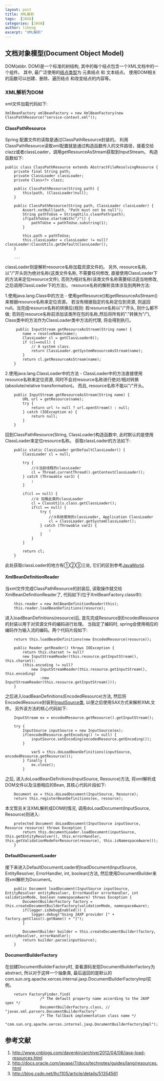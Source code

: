 ```yaml
---
layout: post
title: XML解析
tags:  [JAVA]
categories: [JAVA]
author: liheng
excerpt: "XML解析"
---
```

## 文档对象模型(Document Object Model)

DOM(abbr. DOM)是一个标准的树结构, 其中的每个结点包含一个XML文档中的一个组件。
其中, 最广泛使用的[结点类型][DomNodeType]为 元素结点 和 文本结点。 
使用DOM相关的函数可以创建、删除、遍历结点 和改变结点的内容等。

### XML解析为DOM

xml文件加载代码如下:

```
XmlBeanFactory xmlBeanFactory = new XmlBeanFactory(new ClassPathResource("service-context.xml"));
```

#### ClassPathResource

Spring 配置文件的读取是通过ClassPathResource封装的。
利用ClassPathResource读取xml配置就是通过构造函数传入的文件路径，接着交给clazz或者classLoader，调用getResourceAsStream获取到InputStream。
构造函数如下:

```
public class ClassPathResource extends AbstractFileResolvingResource {
    private final String path;
    private ClassLoader classLoader;
    private Class<?> clazz;

    public ClassPathResource(String path) {
        this(path, (ClassLoader)null);
    }

    public ClassPathResource(String path, ClassLoader classLoader) {
        Assert.notNull(path, "Path must not be null");
        String pathToUse = StringUtils.cleanPath(path);
        if(pathToUse.startsWith("/")) {
            pathToUse = pathToUse.substring(1);
        }

        this.path = pathToUse;
        this.classLoader = classLoader != null?classLoader:ClassUtils.getDefaultClassLoader();
    }
    
    ... 
```    

classLoader则是解析resource名称加载资源文件的。
另外, resource名称, 以"/"开头则为绝对名称(这类文件名称, 不需要任何修改, 直接使用ClassLoader下的方法来定位resource文件),
否则为相对名称(该类文件名称需要经过适当地修改,之后调用ClassLoader下的方法)。
resource名称的解析具体涉及到两种方法:

1.使用java.lang.Class中的方法 - 
使用getResource()和getResourceAsStream()来根据resource名称来定位资源。
若没有根据指定的名称定位到资源, 则返回null。当完成resource名称的转换后(规则:
若resource名称以"/"开头, 则什么都不做; 否则在resource名称前添加该类所在包的名称,然后将所有的"."转换为"/"),
Class类中的方法作为ClassLoader类中方法的代理, 将会得到执行。

```
     public InputStream getResourceAsStream(String name) {
        name = resolveName(name);
        ClassLoader cl = getClassLoader0();
        if (cl==null) {
            // A system class.
            return ClassLoader.getSystemResourceAsStream(name);
        }
        return cl.getResourceAsStream(name);
    }
```

2.使用java.lang.ClassLoader中的方法 - 
ClassLoader中的方法直接使用resource名称来定位资源, 同时不会对resource名称进行绝对/相对转换(absolute/relative transformation)。
而且, resource名称不能以"/"开头。

```
    public InputStream getResourceAsStream(String name) {
        URL url = getResource(name);
        try {
            return url != null ? url.openStream() : null;
        } catch (IOException e) {
            return null;
        }
    }
```

回到ClassPathResource(String, ClassLoader)构造函数中, 此时默认的是使用ClassLoader来定位resource名称。
获取classLoader的方法如下:

```    
    public static ClassLoader getDefaultClassLoader() {
        ClassLoader cl = null;

        try {
            //①当前线程的classLoader
            cl = Thread.currentThread().getContextClassLoader();
        } catch (Throwable var3) {
            ;
        }

        if(cl == null) {
            //② 加载此类的classLoader
            cl = ClassUtils.class.getClassLoader();
            if(cl == null) {
                try {
                    //③系统使用的classLoader, Application ClassLoader
                    cl = ClassLoader.getSystemClassLoader();
                } catch (Throwable var2) {
                    ;
                }
            }
        }

        return cl;
    }
```    

此处获取classLoader的地方有①②③三处, 它们的区别参考[JavaWorld][JavaWorld].

#### XmlBeanDefinitionReader

当xml文件完成ClassPathResource的封装后, 读取操作就交给XmlBeanDefinitionReader了, 代码如下(位于XmlBeanFactory.class中):

```
    this.reader = new XmlBeanDefinitionReader(this);
    this.reader.loadBeanDefinitions(resource);
```

进入loadBeanDefinitions(resource)后, 首先完成Resource到EncodedResource的封装以用于对资源文件的编码进行处理。
当指定了编码时, spring会使用相应的编码作为输入流的编码。两个代码片段如下:

```
    return this.loadBeanDefinitions(new EncodedResource(resource));
```

```
    public Reader getReader() throws IOException {
        return this.charset != null?
        new InputStreamReader(this.resource.getInputStream(), this.charset):
        (this.encoding != null?
            new InputStreamReader(this.resource.getInputStream(), this.encoding)
                :new InputStreamReader(this.resource.getInputStream()));
    }
```

之后进入loadBeanDefinitions(EncodedResource)方法, 
然后将EncodedResource封装到[InputSource类][InputSource], 以便之后使用SAX方式来解析XML文件。
另外该方法的核心代码如下:

```
    InputStream ex = encodedResource.getResource().getInputStream();

    try {
        InputSource inputSource = new InputSource(ex);
        if(encodedResource.getEncoding() != null) {
            inputSource.setEncoding(encodedResource.getEncoding());
        }

            var5 = this.doLoadBeanDefinitions(inputSource, encodedResource.getResource());
        } finally {
            ex.close();
        }
```

之后, 进入doLoadBeanDefinitions(InputSource, Resource)方法, 将xml解析成DOM文件以及注册相应的Bean, 其核心代码片段如下:

```
    Document ex = this.doLoadDocument(InputSource, Resource);
    return this.registerBeanDefinitions(ex, resource);
```

本文暂且关注XML解析成DOM的情况, 调用doLoadDocument(InputSource, Resource)则进入:

```
    protected Document doLoadDocument(InputSource inputSource, Resource resource) throws Exception {
        return this.documentLoader.loadDocument(inputSource, this.getEntityResolver(), this.errorHandler, this.getValidationModeForResource(resource), this.isNamespaceAware());
    }
```


#### DefaultDocumentLoader

接下来进入DefaultDocumentLoader的loadDocument(InputSource, EntityResolver, ErrorHandler, int, boolean)方法,
然后使用DocumentBuilder来将xml解析为Document。

```
    public Document loadDocument(InputSource inputSource, EntityResolver entityResolver, ErrorHandler errorHandler, int validationMode, boolean namespaceAware) throws Exception {
        DocumentBuilderFactory factory = this.createDocumentBuilderFactory(validationMode, namespaceAware);
        if(logger.isDebugEnabled()) {
            logger.debug("Using JAXP provider [" + factory.getClass().getName() + "]");
        }

        DocumentBuilder builder = this.createDocumentBuilder(factory, entityResolver, errorHandler);
        return builder.parse(inputSource);
    }
```

#### DocumentBuilderFactory

在创建DocumentBuilderFactory时, 查看源码发现DocumentBuilderFactory为abstract, 所以对于这样一个抽象类,
最后返回的是默认的com.sun.org.apache.xerces.internal.jaxp.DocumentBuilderFactoryImpl实例。

```
    return FactoryFinder.find(
                /* The default property name according to the JAXP spec */
                DocumentBuilderFactory.class, // "javax.xml.parsers.DocumentBuilderFactory"
                /* The fallback implementation class name */
                "com.sun.org.apache.xerces.internal.jaxp.DocumentBuilderFactoryImpl");
```


[DomNodeType]: http://www.w3school.com.cn/xmldom/dom_nodetype.asp
[JavaWorld]: http://www.javaworld.com/article/2077344/core-java/find-a-way-out-of-the-classloader-maze.html
[InputSource]: http://docs.oracle.com/javase/7/docs/api/org/xml/sax/InputSource.html

## 参考文献

1. http://www.cnblogs.com/davenkin/archive/2012/04/08/java-load-resources.html
2. http://docs.oracle.com/javase/7/docs/technotes/guides/lang/resources.html
3. http://blog.csdn.net/lhc1105/article/details/51354561

